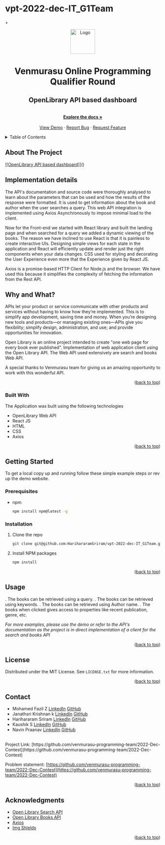 # vpt-2022-dec-IT_G1Team

<a name="readme-top"></a>

<!-- PROJECT LOGO -->
+<br />
<div align="center">
  <a href="https://github.com/othneildrew/Best-README-Template">
    <img src="images/logo.png" alt="Logo" width="80" height="80">
  </a>

  <h1 align="center"><b><bold>Venmurasu Online Programming Qualifier Round</b></bold></h1>

  <p align="center">
    <h2>OpenLibrary API based dashboard</h2>
    <br />
    <a href="https://github.com/venmurasu-programming-team/2022-Dec-Contest"><strong>Explore the docs »</strong></a>
    <br />
    <br />
    <a href="https://github.com/venmurasu-programming-team/2022-Dec-Contest">View Demo</a>
    ·
    <a href="https://github.com/othneildrew/Best-README-Template/issues">Report Bug</a>
    ·
    <a href="https://github.com/othneildrew/Best-README-Template/issues">Request Feature</a>
  </p>
</div>



<!-- TABLE OF CONTENTS -->
<details>
  <summary>Table of Contents</summary>
  <ol>
    <li>
      <a href="#about-the-project">About The Project</a>
      <ul>
        <li><a href="#built-with">Built With</a></li>
      </ul>
    </li>
    <li>
      <a href="#getting-started">Getting Started</a>
      <ul>
        <li><a href="#prerequisites">Prerequisites</a></li>
        <li><a href="#installation">Installation</a></li>
      </ul>
    </li>
    <li><a href="#usage">Usage</a></li>
    <li><a href="#license">License</a></li>
    <li><a href="#contact">Contact</a></li>
    <li><a href="#acknowledgments">Acknowledgments</a></li>
  </ol>
</details>



<!-- ABOUT THE PROJECT -->
## About The Project

[![OpenLibrary API based dashboard]][product-screenshot]](<!-- the link of the project-->)

## Implementation details

The API's documentation and source code were thoroughly analysed to learn about the parameters that can be used and how the results of the response were formatted. It is used to get information about the book and author when the user searches a query. 
This web API integration is implemented using Axios  Asynchronously to impose minimal load to the client. 

Now for the Front-end we started with React library and built the landing page and when searched for a query we added a dynamic viewing of the books. The reason we have inclined to use React is that it is painless to create interactive UIs. Designing simple views for each state in the application and React will efficiently update and render just the right components when your data changes.
CSS used for styling and decorating the User Experience even more that the Experience given by React JS.

Axios is a promise-based HTTP Client for Node.js and the browser. We have used this because it simplifies the complexity of fetching the information from the Rest API.

## Why and What?
APIs let your product or service communicate with other products and services without having to know how they’re implemented. This is to simplify app development, saving time and money. When you’re designing new tools and products—or managing existing ones—APIs give you flexibility; simplify design, administration, and use; and provide opportunities for innovation.

Open Library is an online project intended to create "one web page for every book ever published".
Implementation of web application client using the Open Library API. The Web API used extensively are search and books Web API.

A special thanks to Venmurasu team for giving us an amazing opportunity to work with this wonderful API.
<p align="right">(<a href="#readme-top">back to top</a>)</p>


### Built With

The Application was built using the following technologies 

* OpenLibrary Web API
* React JS
* HTML
* CSS
* Axios


<p align="right">(<a href="#readme-top">back to top</a>)</p>



<!-- GETTING STARTED -->
## Getting Started

To get a local copy up and running follow these simple example steps or rev up the demo website.

### Prerequisites


* npm
  ```sh
  npm install npm@latest -g
  ```

### Installation

1. Clone the repo
   ```sh
   git clone git@github.com:HarihararamSriram/vpt-2022-dec-IT_G1Team.git
   ```
2. Install NPM packages
   ```sh
   npm install
   ```

<p align="right">(<a href="#readme-top">back to top</a>)</p>

<!-- USAGE EXAMPLES -->
## Usage

. The books can be retrieved using a query.
. The books can be retrieved using keywords.
. The books can be retrieved using Author name.
. The books when clicked gives access to properties like recent publication, genre, etc.

_For more examples, please use the demo or refer to the API's documentation as the project is in direct implementation of a client for the search and books API_

<p align="right">(<a href="#readme-top">back to top</a>)</p>


<!-- LICENSE -->
## License

Distributed under the MIT License. See `LICENSE.txt` for more information.

<p align="right">(<a href="#readme-top">back to top</a>)</p>

<!-- CONTACT -->
## Contact

* Mohamed Fazil Z [LinkedIn](https://www.linkedin.com/in/mohamed-fazil-z-30b089193/) [GitHub](https://github.com/fazil2003)
* Janathsri Krishnan k [LinkedIn](https://www.linkedin.com/in/janath-jsk-5446bb184/) [GitHub](https://github.com/janathsrikrishnan)
* Harihararam Sriram [LinkedIn](https://www.linkedin.com/in/harihararam-sriram-626a261bb/) [GitHub](https://github.com/HarihararamSriram)
* Kaushik S [LinkedIn](https://www.linkedin.com/in/kaushik-ss/) [GitHub](https://github.com/Kaushik-Ss)
* Navin Praanav  [LinkedIn](https://www.linkedin.com/in/navin-praanav-62088323b/) [GitHub](https://github.com/20i230-Navin)

<br>
Project Link: [https://github.com/venmurasu-programming-team/2022-Dec-Contest](https://github.com/venmurasu-programming-team/2022-Dec-Contest)

Problem statement: [https://github.com/venmurasu-programming-team/2022-Dec-Contest](https://github.com/venmurasu-programming-team/2022-Dec-Contest)


<p align="right">(<a href="#readme-top">back to top</a>)</p>

<!-- ACKNOWLEDGMENTS -->
## Acknowledgments

* [Open Library Search API](https://openlibrary.org/dev/docs/api/search)
* [Open Library Books API](https://openlibrary.org/dev/docs/api/books)
* [Axios](https://axios-http.com/docs/intro)
* [Img Shields](https://shields.io)


<p align="right">(<a href="#readme-top">back to top</a>)</p>



<!-- MARKDOWN LINKS & IMAGES -->
<!-- https://www.markdownguide.org/basic-syntax/#reference-style-links -->
[GitHub]:https://github.githubassets.com/images/modules/logos_page/GitHub-Mark.png
[LinkedIn]:https://img.icons8.com/fluency/512/linkedin.png 
[license-shield]: https://img.shields.io/github/license/othneildrew/Best-README-Template.svg?style=for-the-badge
[linkedin-shield]: https://img.shields.io/badge/-LinkedIn-black.svg?style=for-the-badge&logo=linkedin&colorB=555
[product-screenshot]: /images/home.png

